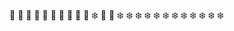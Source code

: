 :star2: :star2: :star2: :star2: :star2: :star2: :star2: :star2: :star2: :star2: :snowflake: :star2: :star2: :snowflake: :snowflake: :snowflake: :snowflake: :snowflake: :snowflake: :snowflake: :snowflake: :snowflake: :snowflake: :snowflake: :snowflake:
